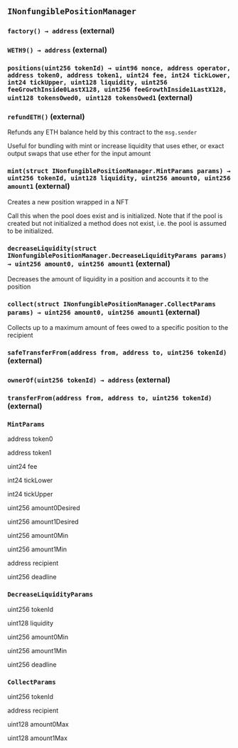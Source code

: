 ## `INonfungiblePositionManager`






### `factory() → address` (external)





### `WETH9() → address` (external)





### `positions(uint256 tokenId) → uint96 nonce, address operator, address token0, address token1, uint24 fee, int24 tickLower, int24 tickUpper, uint128 liquidity, uint256 feeGrowthInside0LastX128, uint256 feeGrowthInside1LastX128, uint128 tokensOwed0, uint128 tokensOwed1` (external)





### `refundETH()` (external)

Refunds any ETH balance held by this contract to the `msg.sender`


Useful for bundling with mint or increase liquidity that uses ether, or exact output swaps
that use ether for the input amount

### `mint(struct INonfungiblePositionManager.MintParams params) → uint256 tokenId, uint128 liquidity, uint256 amount0, uint256 amount1` (external)

Creates a new position wrapped in a NFT


Call this when the pool does exist and is initialized. Note that if the pool is created but not initialized
a method does not exist, i.e. the pool is assumed to be initialized.


### `decreaseLiquidity(struct INonfungiblePositionManager.DecreaseLiquidityParams params) → uint256 amount0, uint256 amount1` (external)

Decreases the amount of liquidity in a position and accounts it to the position




### `collect(struct INonfungiblePositionManager.CollectParams params) → uint256 amount0, uint256 amount1` (external)

Collects up to a maximum amount of fees owed to a specific position to the recipient




### `safeTransferFrom(address from, address to, uint256 tokenId)` (external)





### `ownerOf(uint256 tokenId) → address` (external)





### `transferFrom(address from, address to, uint256 tokenId)` (external)







### `MintParams`


address token0


address token1


uint24 fee


int24 tickLower


int24 tickUpper


uint256 amount0Desired


uint256 amount1Desired


uint256 amount0Min


uint256 amount1Min


address recipient


uint256 deadline


### `DecreaseLiquidityParams`


uint256 tokenId


uint128 liquidity


uint256 amount0Min


uint256 amount1Min


uint256 deadline


### `CollectParams`


uint256 tokenId


address recipient


uint128 amount0Max


uint128 amount1Max



